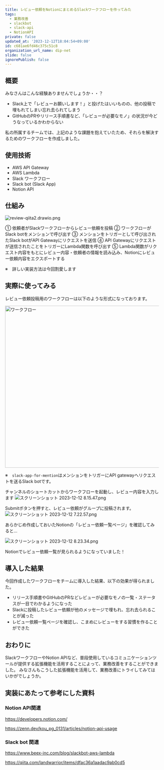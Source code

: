 ```yaml
---
title: レビュー依頼をNotionにまとめるSlackワークフローを作ってみた
tags:
  - 業務改善
  - slackbot
  - slack-api
  - NotionAPI
private: false
updated_at: '2023-12-12T18:04:54+09:00'
id: c681ae6fd46c375c51c8
organization_url_name: dip-net
slide: false
ignorePublish: false
---
```

## 概要
みなさんはこんな経験ありませんでしょうか・・？

- Slack上で「レビューお願いします！」と投げたはいいものの、他の投稿で埋もれてしまい忘れ去られてしまう
- GitHubのPRやリリース手順書など、「レビューが必要なモノ」の状況が今どうなっているかわからない

私の所属するチームでは、上記のような課題を抱えていたため、それらを解決するためのワークフローを作成しました。

## 使用技術

- AWS API Gateway
- AWS Lambda
- Slack ワークフロー
- Slack bot (Slack App)
- Notion API

## 仕組み
![review-qiita2.drawio.png](https://qiita-image-store.s3.ap-northeast-1.amazonaws.com/0/689205/5d68fc4a-2ebd-83ac-83ce-9a8a209f86d0.png)

① 依頼者がSlackワークフローからレビュー依頼を投稿
② ワークフローがSlack botをメンションで呼び出す
③ メンションをトリガーとして呼び出されたSlack botがAPI Gatewayにリクエストを送信
④ API Gatewayにリクエストが送信されたことをトリガーにLambda関数を呼び出す
⑤ Lambda関数がリクエスト内容をもとにレビュー内容・依頼者の情報を読み込み、Notionにレビュー依頼内容をエクスポートする

※　詳しい実装方法は今回割愛します

## 実際に使ってみる

レビュー依頼投稿用のワークフローは以下のような形式になっております。

<img width="530" alt="ワークフロー" src="https://qiita-image-store.s3.ap-northeast-1.amazonaws.com/0/689205/158a5069-4d5b-f148-c85b-370f3b5b3b6e.png">

※　`slack-app-for-mention`はメンションをトリガーにAPI gatewayへリクエストを送るSlack botです。


チャンネルのショートカットからワークフローを起動し、レビュー内容を入力します
![スクリーンショット 2023-12-12 8.15.47.png](https://qiita-image-store.s3.ap-northeast-1.amazonaws.com/0/689205/52f0fc09-e44e-7438-9d27-2016416d4fee.png)

Submitボタンを押すと、レビュー依頼がグループに投稿されます。
![スクリーンショット 2023-12-12 7.22.57.png](https://qiita-image-store.s3.ap-northeast-1.amazonaws.com/0/689205/6bae60c5-9f57-acf5-51ce-571676a4c5a1.png)

あらかじめ作成しておいたNotionの「レビュー依頼一覧ページ」を確認してみると...

![スクリーンショット 2023-12-12 8.23.34.png](https://qiita-image-store.s3.ap-northeast-1.amazonaws.com/0/689205/43db594a-c25d-2688-d055-c60017267326.png)

Notionでレビュー依頼一覧が見られるようになっていました！

## 導入した結果

今回作成したワークフローをチームに導入した結果、以下の効果が得られました。

- リリース手順書やGitHubのPRなどレビューが必要なモノの一覧・ステータスが一目でわかるようになった
- Slackに投稿したレビュー依頼が他のメッセージで埋もれ、忘れ去られることが減った
- レビュー依頼一覧ページを確認し、こまめにレビューをする習慣を作ることができた

## おわりに
SlackワークフローやNotion APIなど、普段使用しているコミュニケーションツールが提供する拡張機能を活用することによって、業務改善をすることができました。
みなさんもこうした拡張機能を活用して、業務改善にトライしてみてはいかがでしょうか。

## 実装にあたって参考にした資料

### Notion API関連 

https://developers.notion.com/

https://zenn.dev/kou_pg_0131/articles/notion-api-usage


### Slack bot 関連

https://www.beex-inc.com/blog/slackbot-aws-lambda

https://qiita.com/landwarrior/items/dfac36a1aadac9ab0cd5
